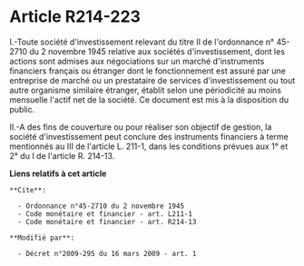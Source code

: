 # Article R214-223

I.-Toute société d'investissement relevant du titre II de l'ordonnance n° 45-2710 du 2 novembre 1945 relative aux sociétés
d'investissement, dont les actions sont admises aux négociations sur un marché d'instruments financiers français ou étranger
dont le fonctionnement est assuré par une entreprise de marché ou un prestataire de services d'investissement ou tout autre
organisme similaire étranger, établit selon une périodicité au moins mensuelle l'actif net de la société. Ce document est mis
à la disposition du public. 

II.-A des fins de couverture ou pour réaliser son objectif de gestion, la société d'investissement peut conclure des
instruments financiers à terme mentionnés au III de l'article L. 211-1, dans les conditions prévues aux 1° et 2° du I de
l'article R. 214-13.

**Liens relatifs à cet article**

	**Cite**:

	  - Ordonnance n°45-2710 du 2 novembre 1945
	  - Code monétaire et financier - art. L211-1
	  - Code monétaire et financier - art. R214-13

	**Modifié par**:

	  - Décret n°2009-295 du 16 mars 2009 - art. 1
